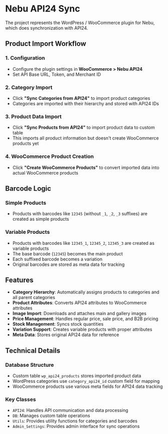 # Nebu API24 Sync
The project represents the WordPress / WooCommerce plugin for Nebu, which does synchronization with API24.

## Product Import Workflow

### 1. Configuration
- Configure the plugin settings in **WooCommerce > Nebu API24**
- Set API Base URL, Token, and Merchant ID

### 2. Category Import
- Click **"Sync Categories from API24"** to import product categories
- Categories are imported with their hierarchy and stored with API24 IDs

### 3. Product Data Import  
- Click **"Sync Products from API24"** to import product data to custom table
- This imports all product information but doesn't create WooCommerce products yet

### 4. WooCommerce Product Creation
- Click **"Create WooCommerce Products"** to convert imported data into actual WooCommerce products

## Barcode Logic

### Simple Products
- Products with barcodes like `12345` (without `_1`, `_2`, `_3` suffixes) are created as simple products

### Variable Products  
- Products with barcodes like `12345_1`, `12345_2`, `12345_3` are created as variable products
- The base barcode (`12345`) becomes the main product
- Each suffixed barcode becomes a variation
- Original barcodes are stored as meta data for tracking

## Features

- **Category Hierarchy**: Automatically assigns products to categories and all parent categories
- **Product Attributes**: Converts API24 attributes to WooCommerce attributes  
- **Image Import**: Downloads and attaches main and gallery images
- **Price Management**: Handles regular price, sale price, and B2B pricing
- **Stock Management**: Syncs stock quantities
- **Variation Support**: Creates variable products with proper attributes
- **Meta Data**: Stores original API24 data for reference

## Technical Details

### Database Structure
- Custom table `wp_api24_products` stores imported product data
- WordPress categories use `category_api24_id` custom field for mapping
- WooCommerce products use various meta fields for API24 data tracking

### Key Classes
- `API24`: Handles API communication and data processing
- `DB`: Manages custom table operations
- `Utils`: Provides utility functions for categories and barcodes
- `Admin_Settings`: Provides admin interface for sync operations
